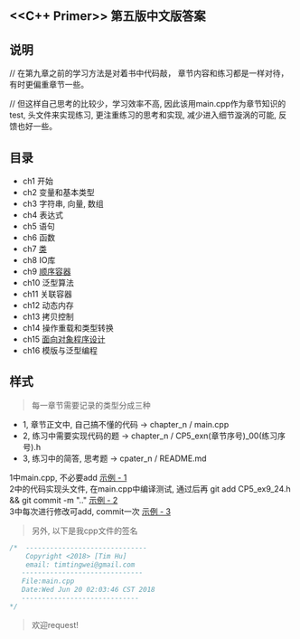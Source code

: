 <<C++ Primer>> 第五版中文版答案
----
## 说明
// 在第九章之前的学习方法是对着书中代码敲， 章节内容和练习都是一样对待，有时更偏重章节一些。

// 但这样自己思考的比较少，学习效率不高, 因此该用main.cpp作为章节知识的test, 头文件来实现练习, 更注重练习的思考和实现, 减少进入细节漩涡的可能, 反馈也好一些。

## 目录
* ch1 开始
* ch2 变量和基本类型
* ch3 字符串, 向量, 数组
* ch4 表达式
* ch5 语句
* ch6 函数
* ch7 [类](https://github.com/timtingwei/cppd/tree/master/Primer/7_class)
* ch8 IO库
* ch9 [顺序容器](https://github.com/timtingwei/cppd/tree/master/Primer/9_seq_containers)
* ch10 泛型算法
* ch11 关联容器
* ch12 动态内存
* ch13 拷贝控制
* ch14 操作重载和类型转换
* ch15 [面向对象程序设计](https://github.com/timtingwei/cppd/tree/master/Primer/15_oop)
* ch16 模版与泛型编程


## 样式
> 每一章节需要记录的类型分成三种
* 1, 章节正文中, 自己搞不懂的代码  -> chapter_n / main.cpp
* 2, 练习中需要实现代码的题       -> chapter_n / CP5_exn(章节序号)_00(练习序号).h
* 3, 练习中的简答, 思考题        -> cpater_n / README.md


1中main.cpp, 不必要add  [示例 - 1](https://github.com/timtingwei/cppd/blob/master/Primer/9_seq_containers/main.cpp) <br>
2中的代码实现头文件, 在main.cpp中编译测试, 通过后再 git add CP5_ex9_24.h && git commit -m ".." [示例 - 2](https://github.com/timtingwei/cppd/blob/master/Primer/9_seq_containers/CP5_ex9_26.h)<br>
3中每次进行修改可add, commit一次 [示例 - 3](https://github.com/timtingwei/cppd/blob/master/Primer/9_seq_containers/README.md)<br>


> 另外, 以下是我cpp文件的签名
```cpp
/*  ------------------------------
    Copyright <2018> [Tim Hu]
    email: timtingwei@gmail.com
   ------------------------------
   File:main.cpp
   Date:Wed Jun 20 02:03:46 CST 2018
   -----------------------------
*/
```

> 欢迎request!
